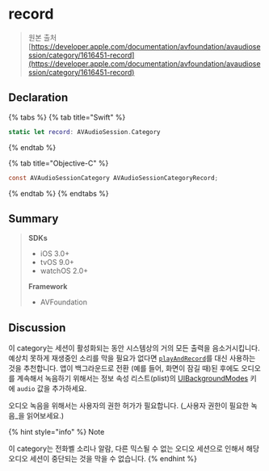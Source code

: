 # record

> 원본 출처  
> [https://developer.apple.com/documentation/avfoundation/avaudiosession/category/1616451-record](https://developer.apple.com/documentation/avfoundation/avaudiosession/category/1616451-record)

## Declaration

{% tabs %}
{% tab title="Swift" %}
```swift
static let record: AVAudioSession.Category
```
{% endtab %}

{% tab title="Objective-C" %}
```objectivec
const AVAudioSessionCategory AVAudioSessionCategoryRecord;
```
{% endtab %}
{% endtabs %}

## Summary

> **SDKs**
>
> * iOS 3.0+
> * tvOS 9.0+
> * watchOS 2.0+
>
> **Framework**
>
> * AVFoundation

## Discussion

이 category는 세션이 활성화되는 동안 시스템상의 거의 모든 출력을 음소거시킵니다. 예상치 못하게 재생중인 소리를 막을 필요가 없다면 [`playAndRecord`](playandrecord.md)를 대신 사용하는 것을 추천합니다. 앱이 백그라운드로 전환 \(예를 들어, 화면이 잠길 때\)된 후에도 오디오를 계속해서 녹음하기 위해서는 정보 속성 리스트\(plist\)의 [UIBackgroundModes](https://developer.apple.com/library/archive/documentation/General/Reference/InfoPlistKeyReference/Articles/iPhoneOSKeys.html#//apple_ref/doc/plist/info/UIBackgroundModes) 키에 `audio` 값을 추가하세요.

오디오 녹음을 위해서는 사용자의 권한 허가가 필요합니다. \(_사용자 권한이 필요한 녹음_을 읽어보세요.\)

{% hint style="info" %}
Note

이 category는 전화벨 소리나 알람, 다른 믹스될 수 없는 오디오 세션으로 인해서 해당 오디오 세션이 중단되는 것을 막을 수 없습니다.
{% endhint %}




